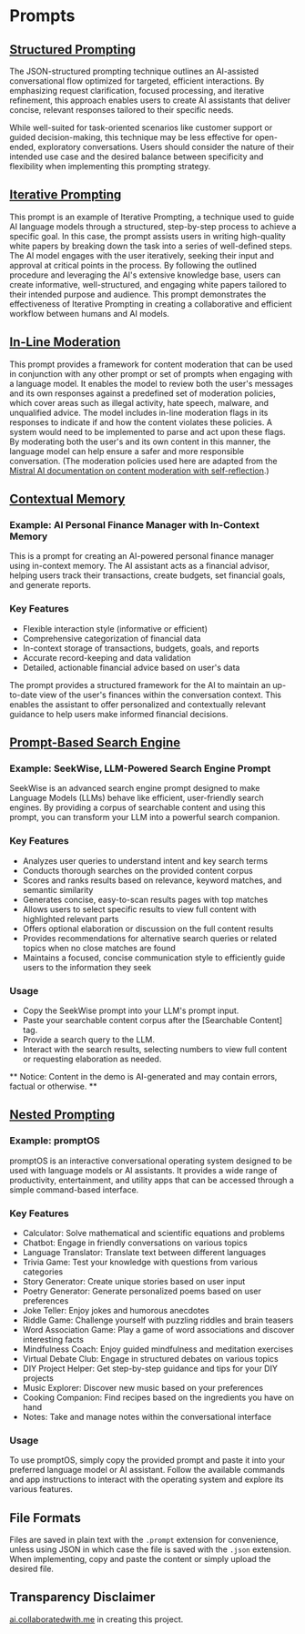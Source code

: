 # Prompts

## [Structured Prompting](https://github.com/rb81/prompts/blob/main/structured-prompting.json)

The JSON-structured prompting technique outlines an AI-assisted conversational flow optimized for targeted, efficient interactions. By emphasizing request clarification, focused processing, and iterative refinement, this approach enables users to create AI assistants that deliver concise, relevant responses tailored to their specific needs.

While well-suited for task-oriented scenarios like customer support or guided decision-making, this technique may be less effective for open-ended, exploratory conversations. Users should consider the nature of their intended use case and the desired balance between specificity and flexibility when implementing this prompting strategy.

## [Iterative Prompting](https://github.com/rb81/prompts/blob/main/iterativePrompting.prompt)

This prompt is an example of Iterative Prompting, a technique used to guide AI language models through a structured, step-by-step process to achieve a specific goal. In this case, the prompt assists users in writing high-quality white papers by breaking down the task into a series of well-defined steps. The AI model engages with the user iteratively, seeking their input and approval at critical points in the process. By following the outlined procedure and leveraging the AI's extensive knowledge base, users can create informative, well-structured, and engaging white papers tailored to their intended purpose and audience. This prompt demonstrates the effectiveness of Iterative Prompting in creating a collaborative and efficient workflow between humans and AI models.

## [In-Line Moderation](https://github.com/rb81/prompts/blob/main/inlineModeration.prompt)

This prompt provides a framework for content moderation that can be used in conjunction with any other prompt or set of prompts when engaging with a language model. It enables the model to review both the user's messages and its own responses against a predefined set of moderation policies, which cover areas such as illegal activity, hate speech, malware, and unqualified advice. The model includes in-line moderation flags in its responses to indicate if and how the content violates these policies. A system would need to be implemented to parse and act upon these flags. By moderating both the user's and its own content in this manner, the language model can help ensure a safer and more responsible conversation. (The moderation policies used here are adapted from the [Mistral AI documentation on content moderation with self-reflection](https://docs.mistral.ai/platform/guardrailing/#content-moderation-with-self-reflection).)

## [Contextual Memory](https://github.com/rb81/prompts/blob/main/contextualMemory.prompt)

### Example: AI Personal Finance Manager with In-Context Memory
This is a prompt for creating an AI-powered personal finance manager using in-context memory. The AI assistant acts as a financial advisor, helping users track their transactions, create budgets, set financial goals, and generate reports.

### Key Features
- Flexible interaction style (informative or efficient)
- Comprehensive categorization of financial data
- In-context storage of transactions, budgets, goals, and reports
- Accurate record-keeping and data validation
- Detailed, actionable financial advice based on user's data

The prompt provides a structured framework for the AI to maintain an up-to-date view of the user's finances within the conversation context. This enables the assistant to offer personalized and contextually relevant guidance to help users make informed financial decisions.

## [Prompt-Based Search Engine](https://github.com/rb81/prompts/blob/main/promptBasedSearchEngine.prompt)

### Example: SeekWise, LLM-Powered Search Engine Prompt
SeekWise is an advanced search engine prompt designed to make Language Models (LLMs) behave like efficient, user-friendly search engines. By providing a corpus of searchable content and using this prompt, you can transform your LLM into a powerful search companion.

### Key Features
- Analyzes user queries to understand intent and key search terms
- Conducts thorough searches on the provided content corpus
- Scores and ranks results based on relevance, keyword matches, and semantic similarity
- Generates concise, easy-to-scan results pages with top matches
- Allows users to select specific results to view full content with highlighted relevant parts
- Offers optional elaboration or discussion on the full content results
- Provides recommendations for alternative search queries or related topics when no close matches are found
- Maintains a focused, concise communication style to efficiently guide users to the information they seek

### Usage
- Copy the SeekWise prompt into your LLM's prompt input.
- Paste your searchable content corpus after the [Searchable Content] tag.
- Provide a search query to the LLM.
- Interact with the search results, selecting numbers to view full content or requesting elaboration as needed.

** Notice: Content in the demo is AI-generated and may contain errors, factual or otherwise. **

## [Nested Prompting](https://github.com/rb81/prompts/blob/main/nestedPrompting.prompt)

### Example: promptOS

promptOS is an interactive conversational operating system designed to be used with language models or AI assistants. It provides a wide range of productivity, entertainment, and utility apps that can be accessed through a simple command-based interface.

### Key Features
- Calculator: Solve mathematical and scientific equations and problems
- Chatbot: Engage in friendly conversations on various topics
- Language Translator: Translate text between different languages
- Trivia Game: Test your knowledge with questions from various categories
- Story Generator: Create unique stories based on user input
- Poetry Generator: Generate personalized poems based on user preferences
- Joke Teller: Enjoy jokes and humorous anecdotes
- Riddle Game: Challenge yourself with puzzling riddles and brain teasers
- Word Association Game: Play a game of word associations and discover interesting facts
- Mindfulness Coach: Enjoy guided mindfulness and meditation exercises
- Virtual Debate Club: Engage in structured debates on various topics
- DIY Project Helper: Get step-by-step guidance and tips for your DIY projects
- Music Explorer: Discover new music based on your preferences
- Cooking Companion: Find recipes based on the ingredients you have on hand
- Notes: Take and manage notes within the conversational interface

### Usage
To use promptOS, simply copy the provided prompt and paste it into your preferred language model or AI assistant. Follow the available commands and app instructions to interact with the operating system and explore its various features.

## File Formats
Files are saved in plain text with the `.prompt` extension for convenience, unless using JSON in which case the file is saved with the `.json` extension. When implementing, copy and paste the content or simply upload the desired file.

## Transparency Disclaimer

[ai.collaboratedwith.me](https://ai.collaboratedwith.me) in creating this project.
